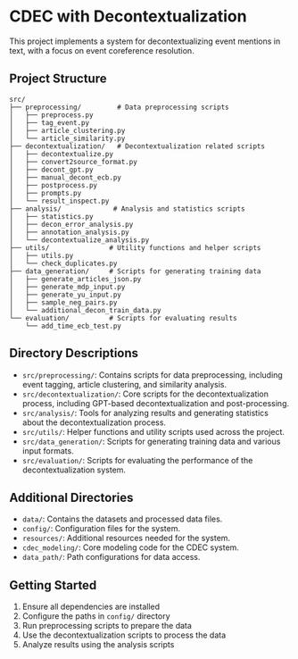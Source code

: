 # CDEC with Decontextualization

This project implements a system for decontextualizing event mentions in text, with a focus on event coreference resolution.

## Project Structure

```
src/
├── preprocessing/         # Data preprocessing scripts
│   ├── preprocess.py
│   ├── tag_event.py
│   ├── article_clustering.py
│   └── article_similarity.py
├── decontextualization/   # Decontextualization related scripts
│   ├── decontextualize.py
│   ├── convert2source_format.py
│   ├── decont_gpt.py
│   ├── manual_decont_ecb.py
│   ├── postprocess.py
│   ├── prompts.py
│   └── result_inspect.py
├── analysis/             # Analysis and statistics scripts
│   ├── statistics.py
│   ├── decon_error_analysis.py
│   ├── annotation_analysis.py
│   └── decontextualize_analysis.py
├── utils/               # Utility functions and helper scripts
│   ├── utils.py
│   └── check_duplicates.py
├── data_generation/     # Scripts for generating training data
│   ├── generate_articles_json.py
│   ├── generate_mdp_input.py
│   ├── generate_yu_input.py
│   ├── sample_neg_pairs.py
│   └── additional_decon_train_data.py
└── evaluation/          # Scripts for evaluating results
    └── add_time_ecb_test.py
```

## Directory Descriptions

- `src/preprocessing/`: Contains scripts for data preprocessing, including event tagging, article clustering, and similarity analysis.
- `src/decontextualization/`: Core scripts for the decontextualization process, including GPT-based decontextualization and post-processing.
- `src/analysis/`: Tools for analyzing results and generating statistics about the decontextualization process.
- `src/utils/`: Helper functions and utility scripts used across the project.
- `src/data_generation/`: Scripts for generating training data and various input formats.
- `src/evaluation/`: Scripts for evaluating the performance of the decontextualization system.

## Additional Directories

- `data/`: Contains the datasets and processed data files.
- `config/`: Configuration files for the system.
- `resources/`: Additional resources needed for the system.
- `cdec_modeling/`: Core modeling code for the CDEC system.
- `data_path/`: Path configurations for data access.

## Getting Started

1. Ensure all dependencies are installed
2. Configure the paths in `config/` directory
3. Run preprocessing scripts to prepare the data
4. Use the decontextualization scripts to process the data
5. Analyze results using the analysis scripts